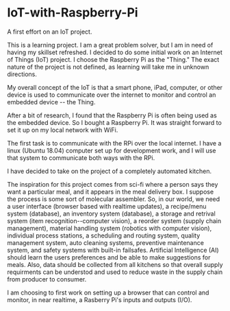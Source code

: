 # IoT-with-Raspberry-Pi
A first effort on an IoT project.

This is a learning project.  I am a great problem solver, but I am in need of having my skillset refreshed.  I decided to 
do some initial work on an Internet of Things (IoT) project.  I choose the Raspberry Pi as the "Thing."  The exact nature 
of the project is not defined, as learning will take me in unknown directions.

My overall concept of the IoT is that a smart phone, iPad, computer, or other device is used to communicate over the internet
to monitor and control an embedded device -- the Thing.

After a bit of research, I found that the Raspberry Pi is often being used as the embedded device.  So I bought a Raspberry Pi.  It was straight forward to set it up on my local network with WiFi.

The first task is to communicate with the RPi over the local internet.  I have a linux (Ubuntu 18.04) computer set up for development work, and I will use that system to communicate both ways with the RPi.

I have decided to take on the project of a completely automated kitchen.

The inspiration for this project comes from sci-fi where a person says they want a particular meal, and it appears in the meal delivery box.  I suppose the process is some sort of molecular assembler.  So, in our world, we need a user interface (browser based with realtime updates), a recipe/menu system (database), an inventory system (database), a storage and retrival system (item recognition--computer vision), a reorder system (supply chain management), material handling system (robotics with computer vision), individual process stations, a scheduling and routing system, quality management system, auto cleaning systems, preventive maintenance system, and safety systems with built-in failsafes. Artificial Intelligence (AI) should learn the users preferences and be able to make suggestions for meals. Also, data should be collected from all kitchens so that overall supply requirments can be understod and used to reduce waste in the supply chain from producer to consumer.

I am choosing to first work on setting up a browser that can control and monitor, in near realtime, a Rasberry Pi's inputs and outputs (I/O).
